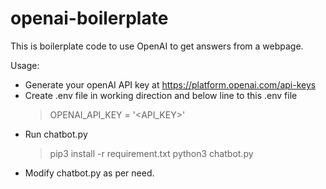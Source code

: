 # openai-boilerplate
This is boilerplate code to use OpenAI to get answers from a webpage.

Usage:
- Generate your openAI API key at https://platform.openai.com/api-keys
- Create .env file in working direction and below line to this .env file
  > OPENAI_API_KEY = '<API_KEY>'
- Run chatbot.py
  > pip3 install -r requirement.txt
  > python3 chatbot.py
- Modify chatbot.py as per need. 
